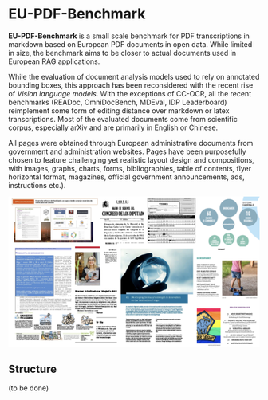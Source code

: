 # EU-PDF-Benchmark

**EU-PDF-Benchmark** is a small scale benchmark for PDF transcriptions in markdown based on European PDF documents in open data. While limited in size, the benchmark aims to be closer to actual documents used in European RAG applications.

While the evaluation of document analysis models used to rely on annotated bounding boxes, this approach has been reconsidered with the recent rise of _Vision language models_. With the exceptions of CC-OCR, all the recent benchmarks (READoc, OmniDocBench, MDEval, IDP Leaderboard) reimplement some form of editing distance over markdown or latex transcriptions. Most of the evaluated documents come from scientific corpus, especially arXiv and are primarily in English or Chinese.

All pages were obtained through European administrative documents from government and administration websites. Pages have been purposefully chosen to feature challenging yet realistic layout design and compositions, with images, graphs, charts, forms, bibliographies, table of contents, flyer horizontal format, magazines, official government announcements, ads, instructions etc.).

<img src="https://github.com/Pleias/PDF-Benchmark/blob/main/illustration_bench.png">

## Structure
(to be done)
